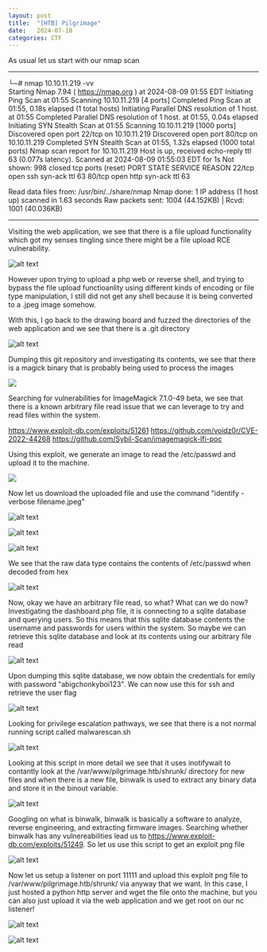```yaml
---
layout: post
title:  "[HTB] Pilgrimage"
date:   2024-07-18
categories: CTF
---
```


As usual let us start with our nmap scan

---

└─# nmap 10.10.11.219 -vv                 
Starting Nmap 7.94 ( https://nmap.org ) at 2024-08-09 01:55 EDT
Initiating Ping Scan at 01:55
Scanning 10.10.11.219 [4 ports]
Completed Ping Scan at 01:55, 0.18s elapsed (1 total hosts)
Initiating Parallel DNS resolution of 1 host. at 01:55
Completed Parallel DNS resolution of 1 host. at 01:55, 0.04s elapsed
Initiating SYN Stealth Scan at 01:55
Scanning 10.10.11.219 [1000 ports]
Discovered open port 22/tcp on 10.10.11.219
Discovered open port 80/tcp on 10.10.11.219
Completed SYN Stealth Scan at 01:55, 1.32s elapsed (1000 total ports)
Nmap scan report for 10.10.11.219
Host is up, received echo-reply ttl 63 (0.077s latency).
Scanned at 2024-08-09 01:55:03 EDT for 1s
Not shown: 998 closed tcp ports (reset)
PORT   STATE SERVICE REASON
22/tcp open  ssh     syn-ack ttl 63
80/tcp open  http    syn-ack ttl 63

Read data files from: /usr/bin/../share/nmap
Nmap done: 1 IP address (1 host up) scanned in 1.63 seconds
           Raw packets sent: 1004 (44.152KB) | Rcvd: 1001 (40.036KB)
                                                                      

---

Visiting the web application, we see that there is a file upload functionality which got my senses tingling since there might be a file upload RCE vulnerability. 

![alt text](/assets/uploads/htb-pilgrimage/image-1.png)


However upon trying to upload a php web or reverse shell, and trying to bypass the file upload functioanlity using different kinds of encoding or file type manipulation, I still did not get any shell because it is being converted to a .jpeg image somehow.  

With this, I go back to the drawing board and fuzzed the directories of the web application and we see that there is a .git directory

![alt text](/assets/uploads/htb-pilgrimage/image.png)

Dumping this git repository and investigating its contents, we see that there is a magick binary that is probably being used to process the images 

![](/assets/uploads/htb-pilgrimage/image-2.png)

Searching for vulnerabilities for ImageMagick 7.1.0-49 beta, we see that there is a known arbitrary file read issue that we can leverage to try and read files within the system.

https://www.exploit-db.com/exploits/51261
https://github.com/voidz0r/CVE-2022-44268
https://github.com/Sybil-Scan/imagemagick-lfi-poc

Using this exploit, we generate an image to read the /etc/passwd and upload it to the machine. 

![](/assets/uploads/htb-pilgrimage/image-3.png)

Now let us download the uploaded file and use the command "identify -verbose filename.jpeg" 

![alt text](/assets/uploads/htb-pilgrimage/image-4.png)

![alt text](/assets/uploads/htb-pilgrimage/image-5.png)

![alt text](/assets/uploads/htb-pilgrimage/image-6.png)

We see that the raw data type contains the contents of /etc/passwd when decoded from hex

![alt text](/assets/uploads/htb-pilgrimage/image-7.png)

Now, okay we have an arbitrary file read, so what? What can we do now? Investigating the dashboard.php file, it is connecting to a sqlite database and querying users. So this means that this sqlite database contents the username and passwords for users within the system. So maybe we can retrieve this sqlite database and look at its contents using our arbitrary file read

![alt text](/assets/uploads/htb-pilgrimage/image-8.png)

Upon dumping this sqlite database, we now obtain the credentials for emily with password "abigchonkyboi123". We can now use this for ssh and retrieve the user flag

![alt text](/assets/uploads/htb-pilgrimage/image-9.png)

Looking for privilege escalation pathways, we see that there is a not normal running script called malwarescan.sh

![alt text](/assets/uploads/htb-pilgrimage/image-10.png)

Looking at this script in more detail we see that it uses inotifywait to contantly look at the /var/www/pilgrimage.htb/shrunk/ directory for new files and when there is a new file, binwalk is used to extract any binary data and store it in the binout variable. 

![alt text](/assets/uploads/htb-pilgrimage/image-11.png)

Googling on what is binwalk, binwalk is basically a software to analyze, reverse engineering, and extracting firmware images. Searching whether binwalk has any vulnereabilities lead us to https://www.exploit-db.com/exploits/51249. So let us use this script to get an exploit png file

![alt text](/assets/uploads/htb-pilgrimage/image-12.png)

Now let us setup a listener on port 11111 and upload this exploit png file to /var/www/pilgrimage.htb/shrunk/ via anyway that we want. In this case, I just hosted a python http server and wget the file onto the machine, but you can also just upload it via the web application and we get root on our nc listener!

![alt text](/assets/uploads/htb-pilgrimage/image-13.png)

![alt text](/assets/uploads/htb-pilgrimage/image-14.png)

